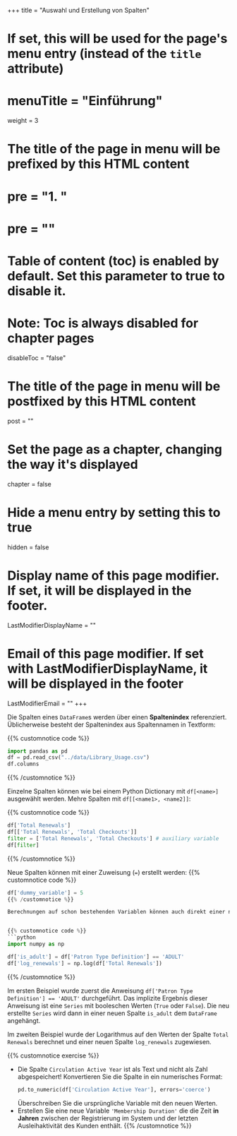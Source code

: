 +++
title = "Auswahl und Erstellung von Spalten"
# If set, this will be used for the page's menu entry (instead of the `title` attribute)
# menuTitle = "Einführung"
weight = 3
# The title of the page in menu will be prefixed by this HTML content
# pre = "<b>1. </b>"
# pre = "<i class='fab fa-github'></i>"
# Table of content (toc) is enabled by default. Set this parameter to true to disable it.
# Note: Toc is always disabled for chapter pages
disableToc = "false"

# The title of the page in menu will be postfixed by this HTML content
post = ""
# Set the page as a chapter, changing the way it's displayed
chapter = false
# Hide a menu entry by setting this to true
hidden = false
# Display name of this page modifier. If set, it will be displayed in the footer.
LastModifierDisplayName = ""
# Email of this page modifier. If set with LastModifierDisplayName, it will be displayed in the footer
LastModifierEmail = ""
+++

Die Spalten eines `DataFrame`s werden über einen **Spaltenindex** referenziert. Üblicherweise besteht der Spaltenindex aus Spaltennamen in Textform:

{{% customnotice code %}}
```python
import pandas as pd
df = pd.read_csv("../data/Library_Usage.csv")
df.columns
```
{{% /customnotice %}}

Einzelne Spalten können wie bei einem Python Dictionary mit `df[<name>]` ausgewählt werden. Mehre Spalten mit `df[[<name1>, <name2]]`:

{{% customnotice code %}}
```python
df['Total Renewals']
df[['Total Renewals', 'Total Checkouts']]
filter = ['Total Renewals', 'Total Checkouts'] # auxiliary variable
df[filter]
```
{{% /customnotice %}}

Neue Spalten können mit einer Zuweisung (`=`) erstellt werden:
{{% customnotice code %}}
```python
df['dummy_variable'] = 5
{{% /customnotice %}}

Berechnungen auf schon bestehenden Variablen können auch direkt einer neuen Spalte zugeordnet werden:


{{% customnotice code %}}
```python
import numpy as np

df['is_adult'] = df['Patron Type Definition'] == 'ADULT'
df['log_renewals'] = np.log(df['Total Renewals'])
```
{{% /customnotice %}}

Im ersten Beispiel wurde zuerst die Anweisung `df['Patron Type Definition'] == 'ADULT'` durchgeführt. Das implizite Ergebnis dieser Anweisung ist eine `Series` mit booleschen Werten (`True` oder `False`). Die neu erstellte `Series` wird dann in einer neuen Spalte `is_adult` dem `DataFrame` angehängt.

Im zweiten Beispiel wurde der Logarithmus auf den Werten der Spalte `Total Renewals` berechnet und einer neuen Spalte `log_renewals` zugewiesen.


{{% customnotice exercise %}}
- Die Spalte `Circulation Active Year` ist als Text und nicht als Zahl abgespeichert! Konvertieren Sie die Spalte in ein numerisches Format:
  ```python
  pd.to_numeric(df['Circulation Active Year'], errors='coerce')
  ```
  Überschreiben Sie die ursprüngliche Variable mit den neuen Werten.
- Erstellen Sie eine neue Variable `'Membership Duration'` die die Zeit **in Jahren** zwischen der Registrierung im System und der letzten Ausleihaktivität des Kunden enthält.
{{% /customnotice %}} 
